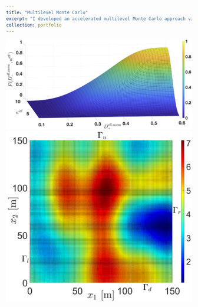 ```yaml
---
title: "Multilevel Monte Carlo"
excerpt: "I developed an accelerated multilevel Monte Carlo approach via stratification/Latin hypercube sampling for the estimation of cumulative distribution functions.<br/><img src='/images/lnK.png'>"
collection: portfolio
---
```


<img src='/images/smooth.png'>  

<img src='/images/lnK.png'>


